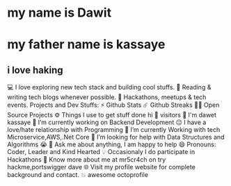 # my name is Dawit
# my father name is kassaye 
## i love haking

💻   I love exploring new tech stack and building cool stuffs.
📰   Reading & writing tech blogs whenever possible.
🍕   Hackathons, meetups & tech events.
Projects and Dev Stuffs:
⚡ Github Stats
☄️ Github Streaks
🧑‍🚀 Open Source Projects
⚙️ Things I use to get stuff done
hi 👋 visitors
🏫 I'm dawet kassaye
🔭 I’m currently working on Backend Development
😐 I have a love/hate relationship with Programming
🌱 I’m currently Working with tech Microservice,AWS,.Net Core
🤔 I’m looking for help with Data Structures and Algorithms 😭
💬 Ask me about anything, I am happy to help
😄 Pronouns: Coder, Leader and Kind Hearted
💡 Occasionaly I do participate in Hackathons
👨 Know more about me at mr5cr4ch on try hackme,portswigger dave
🌐 Visit my profile website for complete background and contact.
💥 awesome octoprofile 
